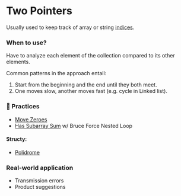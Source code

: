 # Two Pointers

Usually used to keep track of array or string <u>indices</u>.

### When to use?

Have to analyze each element of the collection compared to its other elements.

Common patterns in the approach entail:

1. Start from the beginning and the end until they both meet.
2. One moves slow, another moves fast (e.g. cycle in Linked list).

### 👾 Practices

- [Move Zeroes](../../leet-code/0-array/1-move-zeroes.js)
- [Has Subarray Sum](../../data-structure/array-string/technique/has-subarray-sum.js) w/ Bruce Force Nested Loop

#### Structy:

- [Polidrome](./palindrome.js)

### Real-world application

- Transmission errors
- Product suggestions
